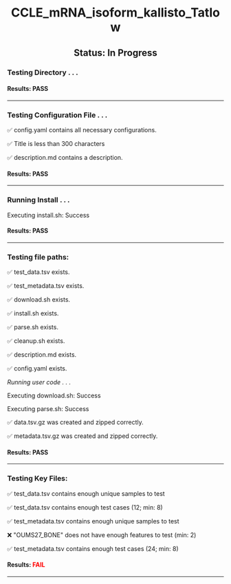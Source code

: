 <h1><center>CCLE_mRNA_isoform_kallisto_Tatlow</center></h1>
<h2><center> Status: In Progress </center></h2>

### Testing Directory . . .

#### Results: PASS
---
### Testing Configuration File . . .

&#9989;	config.yaml contains all necessary configurations.

&#9989;	Title is less than 300 characters

&#9989;	description.md contains a description.

#### Results: PASS
---
### Running Install . . .

Executing install.sh: Success

#### Results: PASS
---

### Testing file paths:

&#9989;	test_data.tsv exists.

&#9989;	test_metadata.tsv exists.

&#9989;	download.sh exists.

&#9989;	install.sh exists.

&#9989;	parse.sh exists.

&#9989;	cleanup.sh exists.

&#9989;	description.md exists.

&#9989;	config.yaml exists.

*Running user code . . .*

Executing download.sh: Success

Executing parse.sh: Success

&#9989;	data.tsv.gz was created and zipped correctly.

&#9989;	metadata.tsv.gz was created and zipped correctly.

#### Results: PASS
---
### Testing Key Files:

&#9989;	test_data.tsv contains enough unique samples to test

&#9989;	test_data.tsv contains enough test cases (12; min: 8)

&#9989;	test_metadata.tsv contains enough unique samples to test

&#10060;	"OUMS27_BONE" does not have enough features to test (min: 2)

&#9989;	test_metadata.tsv contains enough test cases (24; min: 8)

#### Results: **<font color="red">FAIL</font>**
---
